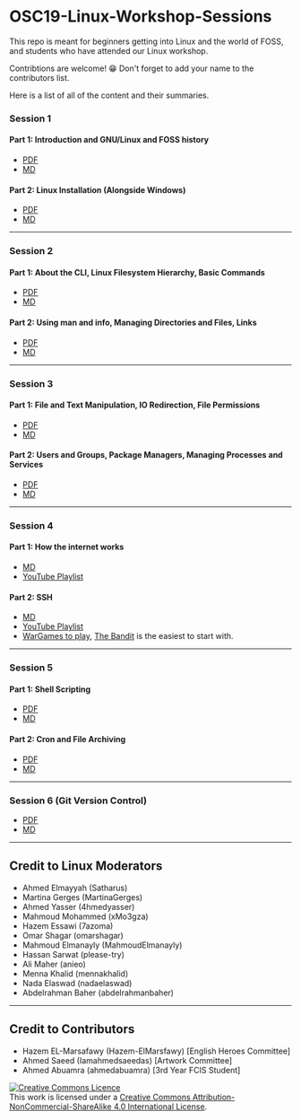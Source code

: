 # OSC19-Linux-Workshop-Sessions

This repo is meant for beginners getting into Linux and the world of FOSS, and students who have attended our Linux workshop. 

Contribtions are welcome! 😁 Don't forget to add your name to the contributors list.


Here is a list of all of the content and their summaries.

### Session 1
#### Part 1: Introduction and GNU/Linux and FOSS history
- [PDF](./PDFs/Session%201/Session%231Part1.pdf)
- [MD](./Session%231Part1.md)

#### Part 2: Linux Installation (Alongside Windows)
- [PDF](./PDFs/Session%201/Session%231Part2.pdf)
- [MD](./Session%231Part2.md)
_________________
### Session 2
#### Part 1: About the CLI, Linux Filesystem Hierarchy, Basic Commands
- [PDF](./PDFs/Session%202/Session%232Part1.pdf)
- [MD](./Session%232Part1.md)

#### Part 2: Using man and info, Managing Directories and Files, Links
- [PDF](./PDFs/Session%202/Session%232Part2.pdf)
- [MD](./Session%232Part2.md)
_________________
### Session 3
#### Part 1: File and Text Manipulation, IO Redirection, File Permissions
- [PDF](./PDFs/Session%203/Session%233Part1.pdf)
- [MD](./Session%233Part1.md)

#### Part 2: Users and Groups, Package Managers, Managing Processes and Services
- [PDF](./PDFs/Session%203/Session%233Part2.pdf)
- [MD](./Session%233Part2.md)
_________________
### Session 4
#### Part 1: How the internet works
- [MD](./Session%234Part1.md)
- [YouTube Playlist](https://www.youtube.com/playlist?list=PLzdnOPI1iJNfMRZm5DDxco3UdsFegvuB7&)

#### Part 2: SSH
- [MD](./Session%234Part2.md)
- [YouTube Playlist](https://www.youtube.com/playlist?list=PLtK75qxsQaMII75AbcuIruao1k2qdxwjg&)
- [WarGames to play](http://overthewire.org/wargames), [The Bandit](http://overthewire.org/wargames/bandit/) is the easiest to start with.
_________________
### Session 5
#### Part 1: Shell Scripting
- [PDF](./PDFs/Session%205/Session%235Part1.pdf)
- [MD](./Session%235Part1.md)

#### Part 2: Cron and File Archiving
- [PDF](./PDFs/Session%205/Session%235Part2.pdf)
- [MD](./Session%235Part2.md)
_________________
### Session 6 (Git Version Control)
- [PDF](./PDFs/Session%206/Session%236.pdf)
- [MD](./Session%236.md)
_________________
## Credit to Linux Moderators 
* Ahmed Elmayyah (Satharus)
* Martina Gerges (MartinaGerges)
* Ahmed Yasser (4hmedyasser)
* Mahmoud Mohammed (xMo3gza)
* Hazem Essawi (7azoma)
* Omar Shagar (omarshagar)
* Mahmoud Elmanayly (MahmoudElmanayly)
* Hassan Sarwat (please-try)
* Ali Maher (anieo)
* Menna Khalid (mennakhalid)
* Nada Elaswad (nadaelaswad)
* Abdelrahman Baher (abdelrahmanbaher)
___________________
## Credit to Contributors
* Hazem EL-Marsafawy (Hazem-ElMarsfawy) [English Heroes Committee]
* Ahmed Saeed (Iamahmedsaeedas) [Artwork Committee]
* Ahmed Abuamra (ahmedabuamra) [3rd Year FCIS Student]

<a rel="license" href="http://creativecommons.org/licenses/by-nc-sa/4.0/"><img alt="Creative Commons Licence" style="border-width:0" src="https://i.creativecommons.org/l/by-nc-sa/4.0/88x31.png" /></a><br />This work is licensed under a <a rel="license" href="http://creativecommons.org/licenses/by-nc-sa/4.0/">Creative Commons Attribution-NonCommercial-ShareAlike 4.0 International License</a>.
